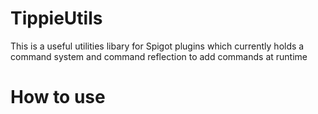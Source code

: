 # TippieUtils
This is a useful utilities libary for Spigot plugins which currently holds a command system and command reflection to add commands at runtime

# How to use

